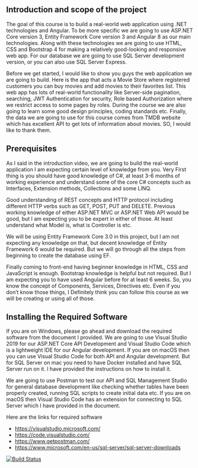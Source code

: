 ## Introduction and scope of the project

The goal of this course is to build a real-world web application using .NET technologies and Angular. To be more specific we are going to use ASP.NET Core version 3, Entity Framework Core version 3 and Angular 8 as our main technologies. Along with these technologies we are going to use HTML, CSS and Bootstrap 4 for making a relatively good-looking and responsive web app. For our database we are going to use SQL Server development version, or you can also use SQL Server Express.

Before we get started, I would like to show you guys the web application we are going to build. Here is the app that acts a Movie Store where registered customers you can buy movies and add movies to their favorites list. This web app has lots of real-world functionality like Server-side pagination, searching, JWT Authentication for security, Role based Authorization where we restrict access to some pages by roles. During the course we are also going to learn some good design principles, coding standards etc. Finally, the data we are going to use for this course comes from TMDB website which has excellent API to get lots of information about movies. SO, I would like to thank them.

## Prerequisites

As I said in the introduction video, we are going to build the real-world application I am expecting certain level of knowledge from you. 
Very First thing is you should have good knowledge of C#, at least 3-6 months of working experience and understand some of the core C# concepts such as Interfaces, Extension methods, Collections and some LINQ.

Good understanding of REST concepts and HTTP protocol including different HTTP verbs such as GET, POST, PUT and DELETE.
Previous working knowledge of either ASP.NET MVC or ASP.NET Web API would be good, but I am expecting you to be expert in either of those. At least understand what Model is, what is Controller is etc.

We will be using Entity Framework Core 3.0 in this project, but I am not expecting any knowledge on that, but decent knowledge of Entity Framework 6 would be required. But we will go through all the steps from beginning to create the database using EF. 

Finally coming to front-end having beginner knowledge in HTML, CSS and JavaScript is enough. Bootstrap knowledge is helpful but not required. But I am expecting you to have used Angular before for at least 6 weeks. So, you know the concept of Components, Services, Directives etc. Even if you don’t know those things, I Definitely think you can follow this course as we will be creating or using all of those.

## Installing the Required Software

If you are on Windows, please go ahead and download the required software from the document I provided. We are going to use Visual Studio 2019 for our ASP.NET Core API Development and Visual Studio Code which is  a lightweight IDE for our Angular development. If you are on macOS then you can use Visual Studio Code for both API and Angular development. But for SQL Server on mac you need to have Docker installed and have SQL Server run on it. I have provided the instructions on how to install it. 

We are going to use Postman to test our API and SQL Management Studio for general database development like checking whether tables have been properly created, running SQL scripts to create initial data etc. If you are on macOS then Visual Studio Code has an extension for connecting to SQL Server which I have provided in the document.

Here are the links for required software

  * <https://visualstudio.microsoft.com/>
  * <https://code.visualstudio.com/>
  * <https://www.getpostman.com/>
  * <https://www.microsoft.com/en-us/sql-server/sql-server-downloads>
  
[![Build Status](https://dev.azure.com/Reddy57/MovieShop/_apis/build/status/Reddy57.MovieShop?branchName=master)](https://dev.azure.com/Reddy57/MovieShop/_build/latest?definitionId=4&branchName=master)

